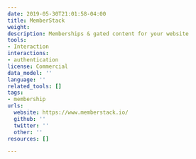 ```yaml
---
date: 2019-05-30T21:01:58-04:00
title: MemberStack
weight: 
description: Memberships & gated content for your website
tools:
- Interaction
interactions:
- authentication
license: Commercial
data_model: ''
language: ''
related_tools: []
tags:
- membership
urls:
  website: https://www.memberstack.io/
  github: ''
  twitter: ''
  other: ''
resources: []

---
```

